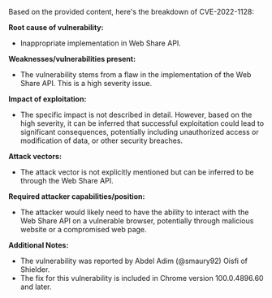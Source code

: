 Based on the provided content, here's the breakdown of CVE-2022-1128:

**Root cause of vulnerability:**
- Inappropriate implementation in Web Share API.

**Weaknesses/vulnerabilities present:**
- The vulnerability stems from a flaw in the implementation of the Web Share API. This is a high severity issue.

**Impact of exploitation:**
- The specific impact is not described in detail. However, based on the high severity, it can be inferred that successful exploitation could lead to significant consequences, potentially including unauthorized access or modification of data, or other security breaches.

**Attack vectors:**
- The attack vector is not explicitly mentioned but can be inferred to be through the Web Share API.

**Required attacker capabilities/position:**
- The attacker would likely need to have the ability to interact with the Web Share API on a vulnerable browser, potentially through malicious website or a compromised web page.

**Additional Notes:**
- The vulnerability was reported by Abdel Adim (@smaury92) Oisfi of Shielder.
- The fix for this vulnerability is included in Chrome version 100.0.4896.60 and later.